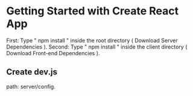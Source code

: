# Getting Started with Create React App

First: Type " npm install " inside the root directory ( Download Server Dependencies ).
Second: Type " npm install " inside the client directory ( Download Front-end Dependencies ).

## Create dev.js
path: server/config.
